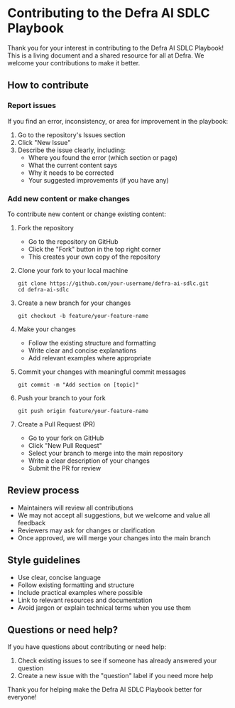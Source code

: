 # Contributing to the Defra AI SDLC Playbook

Thank you for your interest in contributing to the Defra AI SDLC Playbook! This is a living document and a shared resource for all at Defra. We welcome your contributions to make it better.

## How to contribute

### Report issues

If you find an error, inconsistency, or area for improvement in the playbook:

1. Go to the repository's Issues section
2. Click "New Issue"
3. Describe the issue clearly, including:
   - Where you found the error (which section or page)
   - What the current content says
   - Why it needs to be corrected
   - Your suggested improvements (if you have any)

### Add new content or make changes

To contribute new content or change existing content:

1. Fork the repository
   - Go to the repository on GitHub
   - Click the "Fork" button in the top right corner
   - This creates your own copy of the repository

2. Clone your fork to your local machine
   ```
   git clone https://github.com/your-username/defra-ai-sdlc.git
   cd defra-ai-sdlc
   ```

3. Create a new branch for your changes
   ```
   git checkout -b feature/your-feature-name
   ```

4. Make your changes
   - Follow the existing structure and formatting
   - Write clear and concise explanations
   - Add relevant examples where appropriate

5. Commit your changes with meaningful commit messages
   ```
   git commit -m "Add section on [topic]"
   ```

6. Push your branch to your fork
   ```
   git push origin feature/your-feature-name
   ```

7. Create a Pull Request (PR)
   - Go to your fork on GitHub
   - Click "New Pull Request"
   - Select your branch to merge into the main repository
   - Write a clear description of your changes
   - Submit the PR for review

## Review process

- Maintainers will review all contributions
- We may not accept all suggestions, but we welcome and value all feedback
- Reviewers may ask for changes or clarification
- Once approved, we will merge your changes into the main branch

## Style guidelines

- Use clear, concise language
- Follow existing formatting and structure
- Include practical examples where possible
- Link to relevant resources and documentation
- Avoid jargon or explain technical terms when you use them

## Questions or need help?

If you have questions about contributing or need help:
1. Check existing issues to see if someone has already answered your question
2. Create a new issue with the "question" label if you need more help

Thank you for helping make the Defra AI SDLC Playbook better for everyone! 